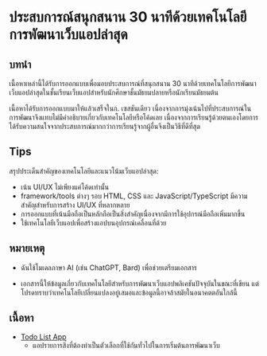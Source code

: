# ประสบการณ์สนุกสนาน 30 นาทีด้วยเทคโนโลยีการพัฒนาเว็บแอปล่าสุด

## บทนำ

เนื้อหาเหล่านี้ได้รับการออกแบบเพื่อมอบประสบการณ์ที่สนุกสนาน 30 นาทีด้วยเทคโนโลยีการพัฒนาเว็บแอปล่าสุดในชั้นเรียนเว็บแอปสำหรับนักศึกษาชั้นมัธยมปลายหรือนักเรียนมัธยมต้น

เนื้อหาได้รับการออกแบบมาให้แล้วเสร็จในก. เซสชันเดียว เนื่องจากการมุ่งเน้นไปที่ประสบการณ์ในการพัฒนาจึงแทบไม่มีคำอธิบายเกี่ยวกับเทคโนโลยีหรือโค้ดเลย เนื่องจากการเรียนรู้ด้วยตนเองโดยการได้รับความสนใจจากประสบการณ์มากกว่าการเรียนรู้จากผู้อื่นจึงเป็นวิธีที่ดีที่สุด

## Tips

สรุปประเด็นสำคัญของเทคโนโลยีและแนวโน้มเว็บแอปล่าสุด:

- เน้น UI/UX ไม่เพียงแค่โค้ดเท่านั้น
- framework/tools ต่างๆ รอบ HTML, CSS และ JavaScript/TypeScript มีความสำคัญสำหรับการสร้าง UI/UX ที่หลากหลาย
- การออกแบบที่เน้นมือถือเป็นหลักถือเป็นสิ่งสำคัญเนื่องจากมีการใช้อุปกรณ์มือถือเพิ่มมากขึ้น
- ใช้เทคโนโลยีเว็บแอปเพื่อสร้างแอปบนอุปกรณ์เคลื่อนที่ด้วย

## หมายเหตุ

- ฉันใช้โมเดลภาษา AI (เช่น ChatGPT, Bard) เพื่อช่วยเตรียมเอกสาร

- เอกสารนี้ให้ข้อมูลเกี่ยวกับเทคโนโลยีสำหรับการพัฒนาเว็บแอปพลิเคชันปัจจุบันในขณะที่เขียน แต่โปรดทราบว่าเทคโนโลยีเปลี่ยนแปลงอยู่เสมอและข้อมูลนี้อาจล้าสมัยในอนาคตตอันใกล้นี้

## เนื้อหา

- [Todo List App](/students/1st.md)
  - แอปรายการสิ่งที่ต้องทำเป็นตัวเลือกที่ใช้กันทั่วไปในการเริ่มต้นการพัฒนาเว็บ
